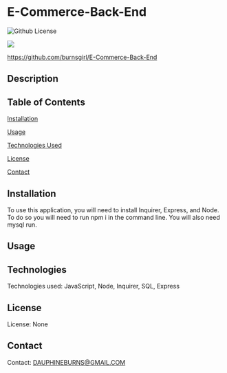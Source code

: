 # E-Commerce-Back-End

![Github License](https://img.shields.io/badge/license-none-blue.svg)

<img src="Assests/one.png">

https://github.com/burnsgirl/E-Commerce-Back-End

## Description


## Table of Contents
[Installation](#installation)

[Usage](#usage)

[Technologies Used](#technologies)

[License](#license)

[Contact](#contact)

## Installation
To use this application, you will need to install Inquirer, Express, and Node. To do so you will need to run npm i in the command line. You will also need mysql run.

## Usage


## Technologies
Technologies used: JavaScript, Node, Inquirer, SQL, Express

## License
License: None

## Contact
Contact: DAUPHINEBURNS@GMAIL.COM
